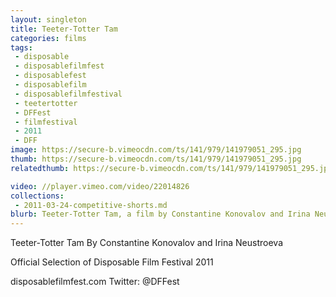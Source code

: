 ```yaml
---
layout: singleton
title: Teeter-Totter Tam
categories: films
tags:
 - disposable
 - disposablefilmfest
 - disposablefest
 - disposablefilm
 - disposablefilmfestival
 - teetertotter
 - DFFest
 - filmfestival
 - 2011
 - DFF
image: https://secure-b.vimeocdn.com/ts/141/979/141979051_295.jpg
thumb: https://secure-b.vimeocdn.com/ts/141/979/141979051_295.jpg
relatedthumb: https://secure-b.vimeocdn.com/ts/141/979/141979051_295.jpg

video: //player.vimeo.com/video/22014826
collections:
 - 2011-03-24-competitive-shorts.md
blurb: Teeter-Totter Tam, a film by Constantine Konovalov and Irina Neustroeva.
---
```


Teeter-Totter Tam
By Constantine Konovalov and Irina Neustroeva

Official Selection of Disposable Film Festival 2011

disposablefilmfest.com
Twitter: @DFFest